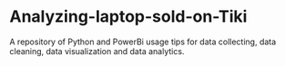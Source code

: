 # Analyzing-laptop-sold-on-Tiki
A repository of Python and PowerBi usage tips for data collecting, data cleaning, data visualization and data analytics.
